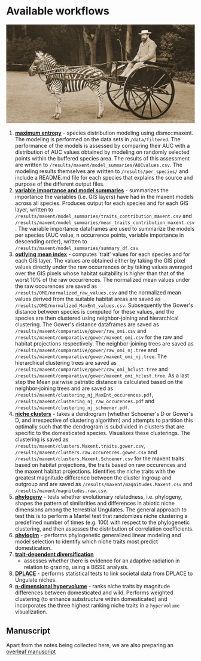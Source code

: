 
Available workflows
===================

![](images/Dy4DWFnWkAAx-Qg.jpeg)

1. [**maximum entropy**](html_files/1.maxent) - species distribution modeling using 
   dismo::maxent. The modeling is performed on the data sets in 
   `/data/filtered`. The performance of the models is assessed by comparing 
   their AUC with a distribution of AUC values obtained by modeling on randomly
   selected points within the buffered species area. The results of this 
   assessment are written to `/results/maxent/model_summaries/AUCvalues.csv`.
   The modeling results themselves are written to `/results/per_species/` and
   include a README.md file for each species that explains the source and 
   purpose of the different output files.
2. [**variable importance and model summaries**](html_files/2.varimp) - summarizes 
   the importance the variables (i.e. GIS layers) have had in the maxent models 
   across all species. Produces output for each species and for each GIS
   layer, written to 
   `/results/maxent/model_summaries/traits_contribution_maxent.csv` and 
   `/results/maxent/model_summaries/mean_traits_contribution_maxent.csv`. The 
   variable importance dataframes are used to summarize the models per species 
   (AUC value, n occurrence points, variable importance in descending order), 
   written to `/results/maxent/model_summaries/summary_df.csv`
3. [**outlying mean index**](html_files/3.omi) - computes 'trait' values for each
   species and for each GIS layer. The values are obtained either by taking the
   GIS pixel values directly under the raw occurrences or by taking values 
   averaged over the GIS pixels whose habitat suitability is higher than 
   that of the worst 10% of the raw occurrences. The normalized mean values 
   under the raw occurences are saved as `/results/OMI/normalized_raw_values.csv` 
   and the normalized mean values derived from the suitable habitat areas are 
   saved as `/results/OMI/normalized_MaxEnt_values.csv`. Subsequently the Gower's 
   distance between species is computed for these values, and the species are 
   then clustered using neighbor-joining and hierarchical clustering. The Gower's 
   distance dataframes are saved as `/results/maxent/comparative/gower/raw_omi.csv` 
   and `/results/maxent/comparative/gower/maxent_omi.csv` for the raw and habitat 
   projections respectively. The neighbor-joining trees are saved as 
   `/results/maxent/comparative/gower/raw_omi_nj.tree` and 
   `/results/maxent/comparative/gower/maxent_omi_nj.tree`. The hierarchical 
   clustering trees are saved as 
   `/results/maxent/comparative/gower/raw_omi_hclust.tree` and 
   `/results/maxent/comparative/gower/maxent_omi_hclust.tree`. As a last step 
   the Mean pairwise patristic distance is calculated based on the 
   neighbor-joining trees and are saved as 
   `/results/maxent/clustering_nj_MaxEnt_occurences.pdf`, 
   `/results/maxent/clustering_nj_raw_occurences.pdf`  and 
   `/results/maxent/clustering_nj_schoener.pdf`. 
4. [**niche clusters**](html_files/4.clusters) - takes a dendrogram (whether
   Schoener's D or Gower's D, and irrespective of clustering algorithm) and
   attempts to partition this optimally such that the dendrogram is subdivided
   in clusters that are specific to the domesticated species. Visualizes these
   clusterings. The clustering is saved as `/results/maxent/clusters.Maxent.traits.gower.csv`, `/results/maxent/clusters.raw.occurences.gower.csv` and `/results/maxent/clusters.Maxent.Schoener.csv` for the maxent traits based on habitat projections, the traits based on raw occurences and the maxent habitat projections. Identifies the niche traits with the greatest magnitude difference between the cluster ingroup and outgroup and are saved as `/results/maxent/magnitudes.Maxent.csv` and `/results/maxent/magnitudes.raw.csv`. 
5. [**phylogeny**](5_phylogeny.rmd) - tests whether evolutionary 
   relatedness, i.e. phylogeny, shapes the pattern of similarities and 
   differences in abiotic niche dimensions among the terrestrial Ungulates. The 
   general approach to test this is to perform a Mantel test that randomizes
   niche clustering a predefined number of times (e.g. 100) with respect to the
   phylogenetic clustering, and then assesses the distribution of correlation
   coefficients.
6. [**phyloglm**](6_phyloglm.rmd) - performs phylogenetic generalized linear
   modeling and model selection to identify which niche traits most predict
   domestication.
7. [**trait-dependent diversification**](7_trait-dependent_diversification.rmd)
   - assesses whether there is evidence for an adaptive radiation in relation
   to grazing, using a BiSSE analysis.
8. [**DPLACE**](8_dplace.rmd) - performs statistical tests to link societal
   data from DPLACE to Ungulate niches.
9. [**n-dimensional hypervolume**](9_hypervolume.rmd) - ranks niche traits by
   magnitude differences between domesticated and wild. Performs weighted 
   clustering (to enhance substructure within domesticated) and incorporates
   the three highest ranking niche traits in a `hypervolume` visualization.

Manuscript
----------

Apart from the notes being collected here, we are also preparing an 
[overleaf manuscript](https://www.overleaf.com/project/5c7cfef8ac6a080f4fd4476a)

